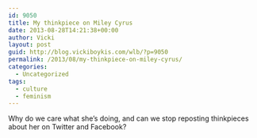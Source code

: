 ```yaml
---
id: 9050
title: My thinkpiece on Miley Cyrus
date: 2013-08-28T14:21:38+00:00
author: Vicki
layout: post
guid: http://blog.vickiboykis.com/wlb/?p=9050
permalink: /2013/08/my-thinkpiece-on-miley-cyrus/
categories:
  - Uncategorized
tags:
  - culture
  - feminism
---
```

Why do we care what she&#8217;s doing, and can we stop reposting thinkpieces about her on Twitter and Facebook?